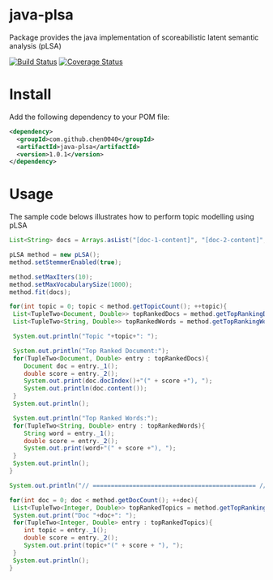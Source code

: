 # java-plsa
Package provides the java implementation of scoreabilistic latent semantic analysis (pLSA)

[![Build Status](https://travis-ci.org/chen0040/java-plsa.svg?branch=master)](https://travis-ci.org/chen0040/java-plsa) [![Coverage Status](https://coveralls.io/repos/github/chen0040/java-plsa/badge.svg?branch=master)](https://coveralls.io/github/chen0040/java-plsa?branch=master)

# Install

Add the following dependency to your POM file:

```xml
<dependency>
  <groupId>com.github.chen0040</groupId>
  <artifactId>java-plsa</artifactId>
  <version>1.0.1</version>
</dependency>
```

# Usage
 
 The sample code belows illustrates how to perform topic modelling using pLSA
 
 ```java
 List<String> docs = Arrays.asList("[doc-1-content]", "[doc-2-content]", ...);
 
pLSA method = new pLSA();
method.setStemmerEnabled(true);

method.setMaxIters(10);
method.setMaxVocabularySize(1000);
method.fit(docs);

for(int topic = 0; topic < method.getTopicCount(); ++topic){
  List<TupleTwo<Document, Double>> topRankedDocs = method.getTopRankingDocs4Topic(topic, 3);
  List<TupleTwo<String, Double>> topRankedWords = method.getTopRankingWords4Topic(topic, 3);

  System.out.println("Topic "+topic+": ");

  System.out.println("Top Ranked Document:");
  for(TupleTwo<Document, Double> entry : topRankedDocs){
     Document doc = entry._1();
     double score = entry._2();
     System.out.print(doc.docIndex()+"(" + score +"), ");
     System.out.println(doc.content());
  }
  System.out.println();

  System.out.println("Top Ranked Words:");
  for(TupleTwo<String, Double> entry : topRankedWords){
     String word = entry._1();
     double score = entry._2();
     System.out.print(word+"(" + score +"), ");
  }
  System.out.println();
}

System.out.println("// ============================================= //");

for(int doc = 0; doc < method.getDocCount(); ++doc){
  List<TupleTwo<Integer, Double>> topRankedTopics = method.getTopRankingTopics4Doc(doc, 3);
  System.out.print("Doc "+doc+": ");
  for(TupleTwo<Integer, Double> entry : topRankedTopics){
     int topic = entry._1();
     double score = entry._2();
     System.out.print(topic+"(" + score + "), ");
  }
  System.out.println();
}
 ```

